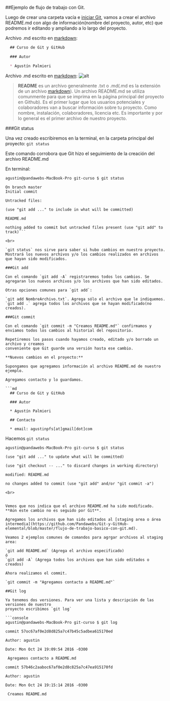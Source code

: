 ##Ejemplo de flujo de trabajo con Git.

Luego de crear una carpeta vacía e [iniciar Git](https://github.com/Pandawebs/Git-y-GitHub-elemental/blob/master/crear-un-repositorio.md), vamos a crear el archivo README.md con algo de información(nombre del proyecto, autor, etc) que podremos ir editando y ampliando a lo largo del proyecto.

Archivo .md escrito en [markdown](#):

```md
  ## Curso de Git y GitHub

  ### Autor

  * Agustín Palmieri
```
Archivo .md escrito en [markdown](#):
![alt](http://localhost:2368/assets/images/README.md.png)

> **README** es un archivo generalmente .txt o .md(.md es la extensión de un archivo [markdown](#)). 
Un archivo README.md se utiliza comunmente para que se imprima en la página principal del proyecto en Github). Es el primer lugar que los usuarios potenciales y colaboradores van a buscar información sobre tu proyecto. Como nombre, instalación, colaboradores, licencia etc. 
Es importante y por lo general es el primer archivo de nuestro proyecto.

###Git status

Una vez creado escribiremos en la terminal, en la carpeta principal del proyecto:
`git status`

Este comando corrobora que Git hizo el seguimiento de la creación del archivo README.md 

En terminal:

```console
agustin@pandawebs-MacBook-Pro git-curso $ git status

On branch master
Initial commit

Untracked files:

(use "git add ..." to include in what will be committed)

README.md

nothing added to commit but untracked files present (use "git add" to track)```

<br>

`git status` nos sirve para saber si hubo cambios en nuestro proyecto. Mostrará los nuevos archivos y/o los cambios realizados en archivos que hayan sido modificados.

###Git add

Con el comando `git add -A` registraremos todos los cambios. Se agregaran los nuevos archivos y/o los archivos que han sido editados.

Otras opciones comunes para `git add`:

`git add NombreArchivo.txt`. Agrega sólo el archivo que le indiquemos.
`git add .` agrega todos los archivos que se hayan modificado(no creados).

###Git commit

Con el comando `git commit -m "Creamos README.md"` confirmamos y enviamos todos los cambios al historial del repositorio.

Repetiremos los pasos cuando hayamos creado, editado y/o borrado un archivo y creamos
conveniente que Git guarde una versión hasta ese cambio.

**Nuevos cambios en el proyecto:**

Supongamos que agregamos información al archivo README.md de nuestro ejemplo.

Agregamos contacto y lo guardamos.

```md
  ## Curso de Git y GitHub

  ### Autor

  * Agustín Palmieri

  ## Contacto

  * email: agustinpfs[at]gmail[dot]com
```

Hacemos `git status`

```console
agustin@pandawebs-MacBook-Pro git-curso $ git status

(use "git add ..." to update what will be committed)

(use "git checkout -- ..." to discard changes in working directory)

modified: README.md

no changes added to commit (use "git add" and/or "git commit -a")

<br>


Vemos que nos indica que el archivo README.md ha sido modificado. **Aún este cambio no es seguido por Git**.

Agregamos los archivos que han sido editados al [staging area o área intermedia](https://github.com/Pandawebs/Git-y-GitHub-elemental/blob/master/flujo-de-trabajo-basico-con-git.md).

Veamos 2 ejemplos comunes de comandos para agrgar archivos al staging area:

`git add README.md` (Agrega el archivo especificado)
ó
`git add -A` (Agrega todos los archivos que han sido editados o creados)

Ahora realizamos el commit.

`git commit -m "Agregamos contacto a README.md"`

##Git log

Ya tenemos dos versiones. Para ver una lista y descripción de las versiones de nuestro
proyecto escribimos `git log`

```console
agustin@pandawebs-MacBook-Pro git-curso $ git log

commit 57oc67af0e2d8d825a7c47b45c5adbea615170ed

Author: agustin 

Date: Mon Oct 24 19:09:54 2016 -0300

 Agregamos contacto a README.md

commit 57b46c2aaboc67af0e2d8c825a7c47ea915170fd

Author: agustin 

Date: Mon Oct 24 19:15:14 2016 -0300

 Creamos README.md
 ```
